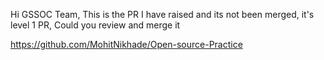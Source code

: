 Hi GSSOC Team,
This is the PR I have raised and its not been merged,
it's level 1 PR,
Could you review and merge it

https://github.com/MohitNikhade/Open-source-Practice
